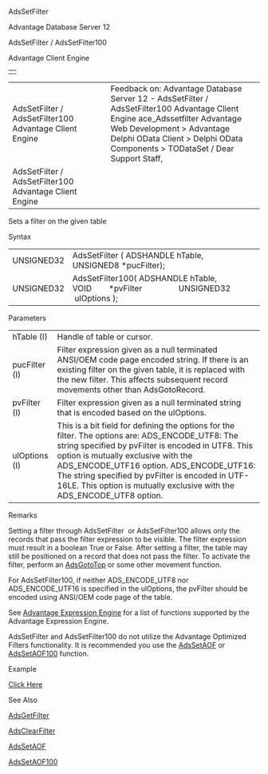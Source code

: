 AdsSetFilter




Advantage Database Server 12  

AdsSetFilter / AdsSetFilter100

Advantage Client Engine

|  |
| --- |
|  |

|  |  |  |  |  |
| --- | --- | --- | --- | --- |
| AdsSetFilter / AdsSetFilter100  Advantage Client Engine |  |  | Feedback on: Advantage Database Server 12 - AdsSetFilter / AdsSetFilter100 Advantage Client Engine ace\_Adssetfilter Advantage Web Development > Advantage Delphi OData Client > Delphi OData Components > TODataSet / Dear Support Staff, |  |
| AdsSetFilter / AdsSetFilter100  Advantage Client Engine |  |  |  |  |

Sets a filter on the given table

Syntax

|  |  |
| --- | --- |
| UNSIGNED32 | AdsSetFilter ( ADSHANDLE hTable,                UNSIGNED8 \*pucFilter); |
| UNSIGNED32 | AdsSetFilter100( ADSHANDLE hTable,                  VOID        \*pvFilter                  UNSIGNED32  ulOptions ); |

Parameters

|  |  |
| --- | --- |
| hTable (I) | Handle of table or cursor. |
| pucFilter (I) | Filter expression given as a null terminated ANSI/OEM code page encoded string. If there is an existing filter on the given table, it is replaced with the new filter. This affects subsequent record movements other than AdsGotoRecord. |
| pvFilter (I) | Filter expression given as a null terminated string that is encoded based on the ulOptions. |
| ulOptions (I) | This is a bit field for defining the options for the filter. The options are:    ADS\_ENCODE\_UTF8: The string specified by pvFilter is encoded in UTF8. This option is mutually exclusive with the ADS\_ENCODE\_UTF16 option.    ADS\_ENCODE\_UTF16: The string specified by pvFilter is encoded in UTF-16LE. This option is mutually exclusive with the ADS\_ENCODE\_UTF8 option. |

Remarks

Setting a filter through AdsSetFilter  or AdsSetFilter100 allows only the records that pass the filter expression to be visible. The filter expression must result in a boolean True or False. After setting a filter, the table may still be positioned on a record that does not pass the filter. To activate the filter, perform an [AdsGotoTop](ace_adsgototop.htm) or some other movement function.

For AdsSetFilter100, if neither ADS\_ENCODE\_UTF8 nor ADS\_ENCODE\_UTF16 is specified in the ulOptions, the pvFilter should be encoded using ANSI/OEM code page of the table.

See [Advantage Expression Engine](master_advantage_expression_engine.htm) for a list of functions supported by the Advantage Expression Engine.

AdsSetFilter and AdsSetFilter100 do not utilize the Advantage Optimized Filters functionality. It is recommended you use the [AdsSetAOF](ace_adssetaof.htm) or [AdsSetAOF100](ace_adssetaof.htm) function.

Example

[Click Here](ace_examples.htm#adssetfilterexample)

See Also

[AdsGetFilter](ace_adsgetfilter.htm)

[AdsClearFilter](ace_adsclearfilter.htm)

[AdsSetAOF](ace_adssetaof.htm)

[AdsSetAOF100](ace_adssetaof.htm)
